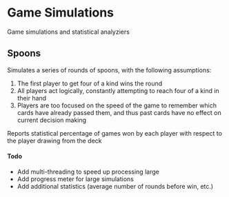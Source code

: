 # Game Simulations
Game simulations and statistical analyziers

## Spoons
Simulates a series of rounds of spoons, with the following assumptions:
1. The first player to get four of a kind wins the round
2. All players act logically, constantly attempting to reach four of a kind in their hand
3. Players are too focused on the speed of the game to remember which cards have already passed them, and thus past cards have no effect on current decision making

Reports statistical percentage of games won by each player with respect to the player drawing from the deck


#### Todo
* Add multi-threading to speed up processing large
* Add progress meter for large simulations
* Add additional statistics (average number of rounds before win, etc.)
